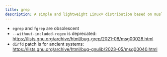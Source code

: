 ```yaml
---
title: grep
description: A simple and lightweight Linux® distribution based on musl libc and toybox
---
```


- `egrep` and `fgrep` are obsolescent
- `--without-included-regex` is deprecated: https://lists.gnu.org/archive/html/bug-grep/2021-08/msg00028.html
- `dirfd` patch is for ancient systems: https://lists.gnu.org/archive/html/bug-gnulib/2023-05/msg00040.html
